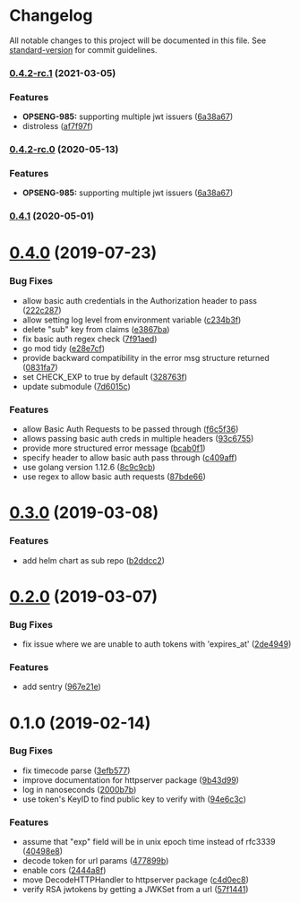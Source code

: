 # Changelog

All notable changes to this project will be documented in this file. See [standard-version](https://github.com/conventional-changelog/standard-version) for commit guidelines.

### [0.4.2-rc.1](https://github.com/tomwganem/ambassador-auth-jwt/compare/v0.4.1...v0.4.2-rc.1) (2021-03-05)


### Features

* **OPSENG-985:** supporting multiple jwt issuers ([6a38a67](https://github.com/tomwganem/ambassador-auth-jwt/commit/6a38a679688c2168e73534c04633cb7e2ee65202))
* distroless ([af7f97f](https://github.com/tomwganem/ambassador-auth-jwt/commit/af7f97fea8259194f28cb60f8984cde4ea9e2737))

### [0.4.2-rc.0](https://github.com/tomwganem/ambassador-auth-jwt/compare/v0.4.1...v0.4.2-rc.0) (2020-05-13)


### Features

* **OPSENG-985:** supporting multiple jwt issuers ([6a38a67](https://github.com/tomwganem/ambassador-auth-jwt/commit/6a38a679688c2168e73534c04633cb7e2ee65202))

### [0.4.1](https://github.com/tomwganem/ambassador-auth-jwt/compare/v0.4.0...v0.4.1) (2020-05-01)

<a name="0.4.0"></a>
# [0.4.0](https://github.com/tomwganem/ambassador-auth-jwt/compare/v0.3.0...v0.4.0) (2019-07-23)


### Bug Fixes

* allow basic auth credentials in the Authorization header to pass ([222c287](https://github.com/tomwganem/ambassador-auth-jwt/commit/222c287))
* allow setting log level from environment variable ([c234b3f](https://github.com/tomwganem/ambassador-auth-jwt/commit/c234b3f))
* delete "sub" key from claims ([e3867ba](https://github.com/tomwganem/ambassador-auth-jwt/commit/e3867ba))
* fix basic auth regex check ([7f91aed](https://github.com/tomwganem/ambassador-auth-jwt/commit/7f91aed))
* go mod tidy ([e28e7cf](https://github.com/tomwganem/ambassador-auth-jwt/commit/e28e7cf))
* provide backward compatibility in the error msg structure returned ([0831fa7](https://github.com/tomwganem/ambassador-auth-jwt/commit/0831fa7))
* set CHECK_EXP to true by default ([328763f](https://github.com/tomwganem/ambassador-auth-jwt/commit/328763f))
* update submodule ([7d6015c](https://github.com/tomwganem/ambassador-auth-jwt/commit/7d6015c))


### Features

* allow Basic Auth Requests to be passed through ([f6c5f36](https://github.com/tomwganem/ambassador-auth-jwt/commit/f6c5f36))
* allows passing basic auth creds in multiple headers ([93c6755](https://github.com/tomwganem/ambassador-auth-jwt/commit/93c6755))
* provide more structured error message ([bcab0f1](https://github.com/tomwganem/ambassador-auth-jwt/commit/bcab0f1))
* specify header to allow basic auth pass through ([c409aff](https://github.com/tomwganem/ambassador-auth-jwt/commit/c409aff))
* use golang version 1.12.6 ([8c9c9cb](https://github.com/tomwganem/ambassador-auth-jwt/commit/8c9c9cb))
* use regex to allow basic auth requests ([87bde66](https://github.com/tomwganem/ambassador-auth-jwt/commit/87bde66))



<a name="0.3.0"></a>
# [0.3.0](https://github.com/tomwganem/ambassador-auth-jwt/compare/v0.2.0...v0.3.0) (2019-03-08)


### Features

* add helm chart as sub repo ([b2ddcc2](https://github.com/tomwganem/ambassador-auth-jwt/commit/b2ddcc2))



<a name="0.2.0"></a>
# [0.2.0](https://github.com/tomwganem/ambassador-auth-jwt/compare/v0.1.0...v0.2.0) (2019-03-07)


### Bug Fixes

* fix issue where we are unable to auth tokens with 'expires_at' ([2de4949](https://github.com/tomwganem/ambassador-auth-jwt/commit/2de4949))


### Features

* add sentry ([967e21e](https://github.com/tomwganem/ambassador-auth-jwt/commit/967e21e))



<a name="0.1.0"></a>
# 0.1.0 (2019-02-14)


### Bug Fixes

* fix timecode parse ([3efb577](https://github.com/tomwganem/ambassador-auth-jwt/commit/3efb577))
* improve documentation for httpserver package ([9b43d99](https://github.com/tomwganem/ambassador-auth-jwt/commit/9b43d99))
* log in nanoseconds ([2000b7b](https://github.com/tomwganem/ambassador-auth-jwt/commit/2000b7b))
* use token's KeyID to find public key to verify with ([94e6c3c](https://github.com/tomwganem/ambassador-auth-jwt/commit/94e6c3c))


### Features

* assume that "exp" field will be in unix epoch time instead of rfc3339 ([40498e8](https://github.com/tomwganem/ambassador-auth-jwt/commit/40498e8))
* decode token for url params ([477899b](https://github.com/tomwganem/ambassador-auth-jwt/commit/477899b))
* enable cors ([2444a8f](https://github.com/tomwganem/ambassador-auth-jwt/commit/2444a8f))
* move DecodeHTTPHandler to httpserver package ([c4d0ec8](https://github.com/tomwganem/ambassador-auth-jwt/commit/c4d0ec8))
* verify RSA jwtokens by getting a JWKSet from a url ([57f1441](https://github.com/tomwganem/ambassador-auth-jwt/commit/57f1441))

